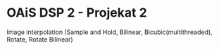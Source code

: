 # OAiS DSP 2 - Projekat 2

Image interpolation (Sample and Hold, Bilinear, Bicubic(multithreaded), Rotate, Rotate Bilinear)
